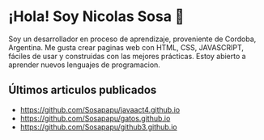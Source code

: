 # ¡Hola! Soy Nicolas Sosa 👋
Soy un desarrollador en proceso de aprendizaje, proveniente de Cordoba, Argentina. Me gusta crear paginas web con HTML, CSS, JAVASCRIPT, fáciles de usar y construidas con las mejores prácticas. Estoy abierto a aprender nuevos lenguajes de programacion.
## Últimos articulos publicados

-  https://github.com/Sosapapu/javaact4.github.io
-  https://github.com/Sosapapu/gatos.github.io
-  https://github.com/Sosapapu/github3.github.io
